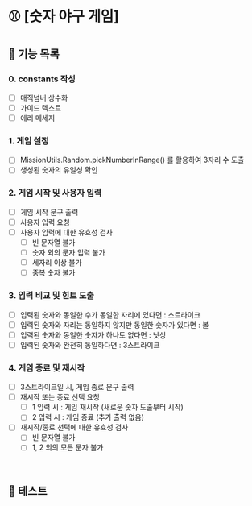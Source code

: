 # ⚾️ [숫자 야구 게임]

## 🚀 기능 목록

### 0. constants 작성

- [ ] 매직넘버 상수화
- [ ] 가이드 텍스트
- [ ] 에러 메세지

### 1. 게임 설정

- [ ] MissionUtils.Random.pickNumberInRange() 를 활용하여 3자리 수 도출
- [ ] 생성된 숫자의 유일성 확인

### 2. 게임 시작 및 사용자 입력

- [ ] 게임 시작 문구 출력
- [ ] 사용자 입력 요청
- [ ] 사용자 입력에 대한 유효성 검사
  - [ ] 빈 문자열 불가
  - [ ] 숫자 외의 문자 입력 불가
  - [ ] 세자리 이상 불가
  - [ ] 중복 숫자 불가

### 3. 입력 비교 및 힌트 도출

- [ ] 입력된 숫자와 동일한 수가 동일한 자리에 있다면 : 스트라이크
- [ ] 입력된 숫자와 자리는 동일하지 않지만 동일한 숫자가 있다면 : 볼
- [ ] 입력된 숫자와 동일한 숫자가 하나도 없다면 : 낫싱
- [ ] 입력된 숫자와 완전히 동일하다면 : 3스트라이크

### 4. 게임 종료 및 재시작

- [ ] 3스트라이크일 시, 게임 종료 문구 출력
- [ ] 재시작 또는 종료 선택 요청
  - [ ] 1 입력 시 : 게임 재시작 (새로운 숫자 도출부터 시작)
  - [ ] 2 입력 시 : 게임 종료 (추가 출력 없음)
- [ ] 재시작/종료 선택에 대한 유효성 검사
  - [ ] 빈 문자열 불가
  - [ ] 1, 2 외의 모든 문자 불가

<br />

## 🚀 테스트
